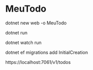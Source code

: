 # MeuTodo

dotnet new web -o MeuTodo

dotnet run

dotnet watch run

dotnet ef migrations add InitialCreation

https://localhost:7061/v1/todos